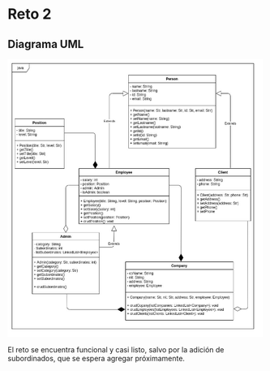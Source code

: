 # Reto 2

## Diagrama UML

![UML_Diagram](https://github.com/gasiferox/Grupo43_GustavoRomeroNocua/blob/main/Reto_2/UML/Reto_2_UML.jpg)

El reto se encuentra funcional y casi listo, salvo por la adición de subordinados, que se espera agregar próximamente.
